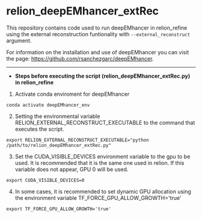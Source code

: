# relion_deepEMhancer_extRec

This repository contains code used to run deepEMhancer in relion_refine using the external reconstruction funtionality with `--external_reconstruct` argument.

For information on the installation and use of deepEMhancer you can visit the page: https://github.com/rsanchezgarc/deepEMhancer. 


---
* **Steps before executing the script (relion_deepEMhancer_extRec.py) in relion_refine**

 1. Activate conda enviroment for deepEMhancer 
 
 `conda activate deepEMhancer_env`
   
 2. Setting the environmental variable RELION_EXTERNAL_RECONSTRUCT_EXECUTABLE to the command that executes the script.

`export RELION_EXTERNAL_RECONSTRUCT_EXECUTABLE="python /path/to/relion_deepEMhancer_extRec.py"`

3. Set the CUDA_VISIBLE_DEVICES environment variable to the gpu to be used. It is recommended that it is the same one used in relion. If this variable does not appear, GPU 0 will be used.

`export CUDA_VISIBLE_DEVICES=0`

4. In some cases, it is recommended to set dynamic GPU allocation using the environment variable TF_FORCE_GPU_ALLOW_GROWTH='true'

`export TF_FORCE_GPU_ALLOW_GROWTH='true'`

